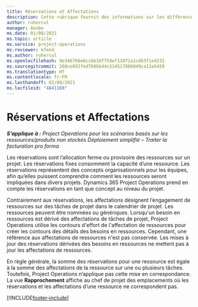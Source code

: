 ```yaml
---
title: Réservations et Affectations
description: Cette rubrique fournit des informations sur les différences entre les réservations de ressources et les affectations de ressources.
author: ruhercul
manager: Annbe
ms.date: 01/08/2021
ms.topic: article
ms.service: project-operations
ms.reviewer: kfend
ms.author: ruhercul
ms.openlocfilehash: 9e346766e6ccbb3dff59ef12072a1cd63f1e4231
ms.sourcegitcommit: 260ce052fed760bb44c514517806049ca13a5459
ms.translationtype: HT
ms.contentlocale: fr-FR
ms.lasthandoff: 01/08/2021
ms.locfileid: "4841169"
---
```

# <a name="bookings-vs-assignments"></a>Réservations et Affectations

_**S’applique à :** Project Operations pour les scénarios basés sur les ressources/produits non stockés Déploiement simplifié – Traiter la facturation pro forma_

Les réservations sont l’allocation ferme ou provisoire des ressources sur un projet. Les réservations fixes consomment la capacité d’une ressource. Les réservations représentent des concepts organisationnels pour les équipes, afin qu’elles puissent comprendre comment les ressources seront impliquées dans divers projets. Dynamics 365 Project Operations prend en compte les réservations en tant que concept au niveau du projet. 

Contrairement aux réservations, les affectations désignent l’engagement de ressources sur des tâches de projet dans le calendrier de projet. Les ressources peuvent être nommées ou génériques.  Lorsqu'un besoin en ressources est dérivé des affectations de tâches de projet, Project Operations utilise les contours d'effort de l'affectation de ressources pour créer les contours des détails des besoins en ressources. Cependant, une référence aux affectations de ressources n'est pas conservée. Les mises à jour des réservations dérivées des besoins en ressources ne mettent pas à jour les affectations de ressources.

En règle générale, la somme des réservations pour une ressource est égale à la somme des affectations de la ressource sur une ou plusieurs tâches. Toutefois, Project Operations n’applique pas cette mise en correspondance. La vue **Rapprochement** affiche au chef de projet des emplacements où les réservations et les affectations d’une ressource ne correspondent pas.




[!INCLUDE[footer-include](../includes/footer-banner.md)]